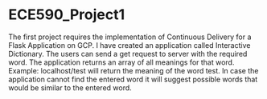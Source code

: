 # ECE590_Project1

The first project requires the implementation of Continuous Delivery for a Flask Application on GCP.
I have created an application called Interactive Dictionary.
The users can send a get request to server with the required word. The application returns an array of all meanings for that word.
Example: localhost/test will return the meaning of the word test. In case the application cannot find the entered word it will suggest possible words that would be similar to the entered word.
